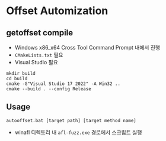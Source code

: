 # Offset Automization
## getoffset compile
- Windows x86_x64 Cross Tool Command Prompt 내에서 진행
- `CMakeLists.txt` 필요
- Visual Studio 필요

```shell
mkdir build
cd build
cmake -G"Visual Studio 17 2022" -A Win32 ..
cmake --build . --config Release
```

## Usage
```shell
autooffset.bat [target path] [target method name]
```
- winafl 디렉토리 내 `afl-fuzz.exe` 경로에서 스크립트 실행
